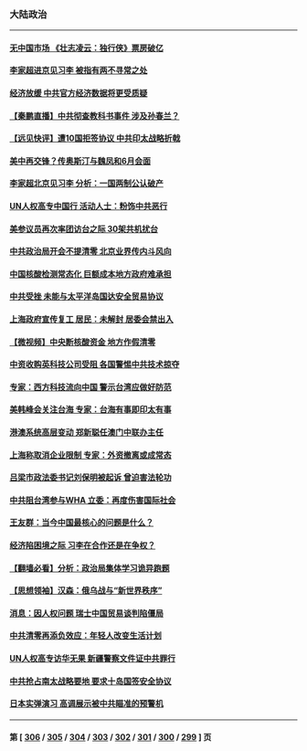 ### 大陆政治
---
#### [无中国市场 《壮志凌云：独行侠》票房破亿](../../pages/ncid277/n13749033.md) 
#### [李家超进京见习李 被指有两不寻常之处](../../pages/ncid277/n13749063.md) 
#### [经济放缓 中共官方经济数据将更受质疑](../../pages/ncid277/n13748931.md) 
#### [【秦鹏直播】中共彻查教科书事件 涉及孙春兰？](../../pages/ncid277/n13748921.md) 
#### [【远见快评】遭10国拒签协议 中共印太战略折戟](../../pages/ncid277/n13748974.md) 
#### [美中再交锋？传奥斯汀与魏凤和6月会面](../../pages/ncid277/n13748846.md) 
#### [李家超北京见习李 分析：一国两制公认破产](../../pages/ncid277/n13746938.md) 
#### [UN人权高专中国行 活动人士：粉饰中共恶行](../../pages/ncid277/n13748834.md) 
#### [美参议员再次率团访台之际 30架共机扰台](../../pages/ncid277/n13748744.md) 
#### [中共政治局开会不提清零 北京业界传内斗风向](../../pages/ncid277/n13748672.md) 
#### [中国核酸检测常态化 巨额成本地方政府难承担](../../pages/ncid277/n13748745.md) 
#### [中共受挫 未能与太平洋岛国达安全贸易协议](../../pages/ncid277/n13748631.md) 
#### [上海政府宣传复工 居民：未解封 居委会禁出入](../../pages/ncid277/n13748713.md) 
#### [【微视频】中央断核酸资金 地方作假清零](../../pages/ncid277/n13748693.md) 
#### [中资收购英科技公司受阻 各国警惕中共技术掠夺](../../pages/ncid277/n13748635.md) 
#### [专家：西方科技流向中国 警示台湾应做好防范](../../pages/ncid277/n13748557.md) 
#### [美韩峰会关注台海 专家：台海有事即印太有事](../../pages/ncid277/n13748506.md) 
#### [港澳系统高层变动 郑新聪任澳门中联办主任](../../pages/ncid277/n13748487.md) 
#### [上海称取消企业限制 专家：外资撤离或成常态](../../pages/ncid277/n13748403.md) 
#### [吕梁市政法委书记刘保明被起诉 曾迫害法轮功](../../pages/ncid277/n13748453.md) 
#### [中共阻台湾参与WHA 立委：再度伤害国际社会](../../pages/ncid277/n13748357.md) 
#### [王友群：当今中国最核心的问题是什么？](../../pages/ncid277/n13747599.md) 
#### [经济陷困境之际 习李在合作还是在争权？](../../pages/ncid277/n13747580.md) 
#### [【翻墙必看】分析：政治局集体学习诡异跑题](../../pages/ncid277/n13748281.md) 
#### [【思想领袖】汉森：俄乌战与“新世界秩序”](../../pages/ncid277/n13710805.md) 
#### [消息：因人权问题 瑞士中国贸易谈判陷僵局](../../pages/ncid277/n13748201.md) 
#### [中共清零再添负效应：年轻人改变生活计划](../../pages/ncid277/n13748102.md) 
#### [UN人权高专访华无果 新疆警察文件证中共罪行](../../pages/ncid277/n13748112.md) 
#### [中共抢占南太战略要地 要求十岛国签安全协议](../../pages/ncid277/n13748106.md) 
#### [日本实弹演习 高调展示被中共瞄准的预警机](../../pages/ncid277/n13748020.md) 

---
#### 第 [ [306](./306.md) / [305](./305.md) / [304](./304.md) / [303](./303.md) / [302](./302.md) / [301](./301.md) / [300](./300.md) / [299](./299.md) ] 页
